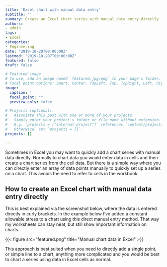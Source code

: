 ```yaml
---
title: 'Excel chart with manual data entry'
subtitle: ''
summary: Create an Excel chart series with manual data entry directly
authors:
- admin
tags:
- Excel
categories:
- Engineering
date: "2019-10-20T00:00:00Z"
lastmod: "2019-10-207T00:00:00Z"
featured: false
draft: false

# Featured image
# To use, add an image named `featured.jpg/png` to your page's folder.
# Focal point options: Smart, Center, TopLeft, Top, TopRight, Left, Right, BottomLeft, Bottom, BottomRight
image:
  caption: ''
  focal_point: ""
  preview_only: false

# Projects (optional).
#   Associate this post with one or more of your projects.
#   Simply enter your project's folder or file name without extension.
#   E.g. `projects = ["internal-project"]` references `content/project/deep-learning/index.md`.
#   Otherwise, set `projects = []`.
projects: []

---
```


Sometimes in Excel you may want to quickly add a chart series with manual data directly. Normally to chart data you would enter data in cells and then create a chart series from the cell data. But there is a simple way where you can directly enter an array of data points manually to quickly set up a series on a chart. This avoids the need to refer to cells in the workbook.

## How to create an Excel chart with manual data entry directly

This is best explained via the screenshot below, where the data is entered directly in curly brackets. In the example below I’ve added a constant allowable stress to a chart using this direct manual entry method. That way my worksheets can stay neat, but still show important information on charts.

{{< figure src="featured.png" title="Manual chart data in Excel" >}}

This approach is best suited when you need to directly add a single point, or simple line to a chart, anything more complicated and you would be best to chart a series using data in Excel cells as normal.